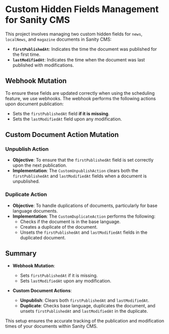 # Custom Hidden Fields Management for Sanity CMS

This project involves managing two custom hidden fields for `news`, `localNews`, and `magazine` documents in Sanity CMS:

- **`firstPublishedAt`**: Indicates the time the document was published for the first time.
- **`lastModifiedAt`**: Indicates the time when the document was last published with modifications.

## Webhook Mutation

To ensure these fields are updated correctly when using the scheduling feature, we use webhooks. The webhook performs the following actions upon document publication:

- Sets the `firstPublishedAt` field **if it is missing**.
- Sets the `lastModifiedAt` field upon any modification.

## Custom Document Action Mutation

### Unpublish Action

- **Objective**: To ensure that the `firstPublishedAt` field is set correctly upon the next publication.
- **Implementation**: The `CustomUnpublishAction` clears both the `firstPublishedAt` and `lastModifiedAt` fields when a document is unpublished.

### Duplicate Action

- **Objective**: To handle duplications of documents, particularly for base language documents.
- **Implementation**: The `CustomDuplicateAction` performs the following:
  - Checks if the document is in the base language.
  - Creates a duplicate of the document.
  - Unsets the `firstPublishedAt` and `lastModifiedAt` fields in the duplicated document.

## Summary

- **Webhook Mutation**:

  - Sets `firstPublishedAt` if it is missing.
  - Sets `lastModifiedAt` upon any modification.

- **Custom Document Actions**:
  - **Unpublish**: Clears both `firstPublishedAt` and `lastModifiedAt`.
  - **Duplicate**: Checks base language, duplicates the document, and unsets `firstPublishedAt` and `lastModifiedAt` in the duplicate.

This setup ensures the accurate tracking of the publication and modification times of your documents within Sanity CMS.

